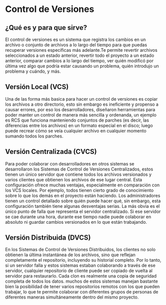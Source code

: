 # Control de Versiones
## ¿Qué es y para que sirve?
El control de versiones es un sistema que registra los cambios en un archivo o conjunto de archivos a lo largo del tiempo para que puedas recuperar versiones específicas más adelante.Te permite revertir archivos seleccionados a un estado anterior, revertir todo el proyecto a un estado anterior, comparar cambios a lo largo del tiempo, ver quién modificó por última vez algo que podría estar causando un problema, quién introdujo un problema y cuándo, y más.
## Versión Local (VCS)
Una de las forma más basica para hacer un control de versiones es copiar los archivos a otro directorio, esto sin embargo es ineficiente y propenso a causar errores, por eso los desarrolladores, diseñaron herramientas para poder manter un control de manera más sencilla y ordenanda, un ejemplo es RCS que funciona manteniendo conjuntos de parches (es decir, las diferencias entre los archivos) en un formato especial en el disco; luego puede recrear cómo se veía cualquier archivo en cualquier momento sumando todos los parches.
## Versión Centralizada (CVCS)
Para poder colaborar con desarrolladores en otros sistemas se desarrollaron los Sistemas de Control de Versiones Centralizados, estos tienen un único servidor que contiene todos los archivos versionados y varios clientes que obtienen los archivos de ese lugar central. Esta configuración ofrece muchas ventajas, especialmente en comparación con los VCS locales. Por ejemplo, todos tienen cierto grado de conocimiento sobre lo que los demás en el proyecto están haciendo. Los administradores tienen un control detallado sobre quién puede hacer qué, sin embargo, esta configuración también tiene algunas desventajas serias. La más obvia es el único punto de falla que representa el servidor centralizado. Si ese servidor se cae durante una hora, durante ese tiempo nadie puede colaborar en absoluto ni guardar cambios versionados en lo que están trabajando.
## Versión Distribuida (DVCS)
En los Sistemas de Control de Versiones Distribuidos, los clientes no solo obtienen la última instantánea de los archivos, sino que reflejan completamente el repositorio, incluyendo su historial completo. Por lo tanto, si un servidor falla y estos sistemas estaban colaborando a través de ese servidor, cualquier repositorio de cliente puede ser copiado de vuelta al servidor para restaurarlo. Cada clon es realmente una copia de seguridad completa de todos los datos. muchos de estos sistemas manejan bastante bien la posibilidad de tener varios repositorios remotos con los que pueden trabajar, lo que te permite colaborar con diferentes grupos de personas de diferentes maneras simultáneamente dentro del mismo proyecto.